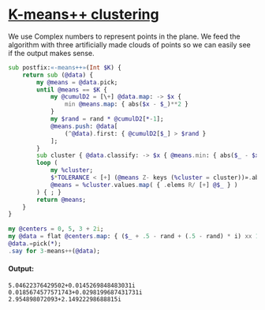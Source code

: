 [1]: https://rosettacode.org/wiki/K-means++_clustering

# [K-means++ clustering][1]

We use Complex numbers to represent points in the plane. We feed the algorithm with three artificially made clouds of points so we can easily see if the output makes sense.

```raku
sub postfix:«-means++»(Int $K) {
    return sub (@data) {
        my @means = @data.pick;
        until @means == $K {
            my @cumulD2 = [\+] @data.map: -> $x {
                min @means.map: { abs($x - $_)**2 }
            }
            my $rand = rand * @cumulD2[*-1];
            @means.push: @data[
                (^@data).first: { @cumulD2[$_] > $rand }
            ];
        }
        sub cluster { @data.classify: -> $x { @means.min: { abs($_ - $x) } } }
        loop (
            my %cluster;
            $*TOLERANCE < [+] (@means Z- keys (%cluster = cluster))».abs X** 2;
            @means = %cluster.values.map( { .elems R/ [+] @$_ } )
        ) { ; }
        return @means;
    }
}
 
my @centers = 0, 5, 3 + 2i;
my @data = flat @centers.map: { ($_ + .5 - rand + (.5 - rand) * i) xx 100 }
@data.=pick(*);
.say for 3-means++(@data);
```

#### Output:
```
5.04622376429502+0.0145269848483031i
0.0185674577571743+0.0298199687431731i
2.954898072093+2.14922298688815i
```